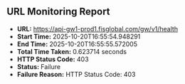 ## URL Monitoring Report

- **URL:** https://api-gw1-prod1.fisglobal.com/gw/v1/health
- **Start Time:** 2025-10-20T16:55:54.948291
- **End Time:** 2025-10-20T16:55:55.572005
- **Total Time Taken:** 0.623714 seconds
- **HTTP Status Code:** 403
- **Status:** Failure
- **Failure Reason:** HTTP Status Code: 403
